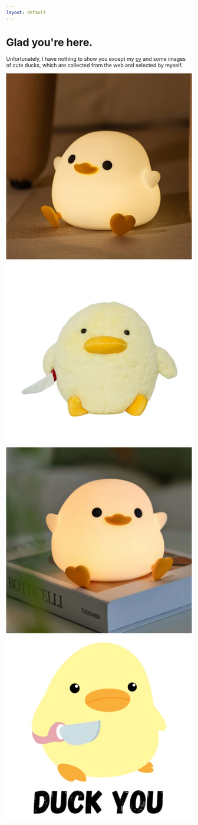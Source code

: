 ```yaml
---
layout: default
---
```


# Glad you're here.
Unfortunately, I have nothing to show you except my [cv](./cv.pdf) and some images of cute ducks, which are collected from the web and selected by myself.

![duck](./assets/img/51y0J+DYriL._AC_UF1000,1000_QL80_.jpg)
![duck](./assets/img/s-l1200.webp)
![duck](./assets/img/s-l1200%20(1).webp)
![duck](./assets/img/duck-you-cute-duck-with-knife-meme-chicken-gift-mens-t-shirt.jpg)